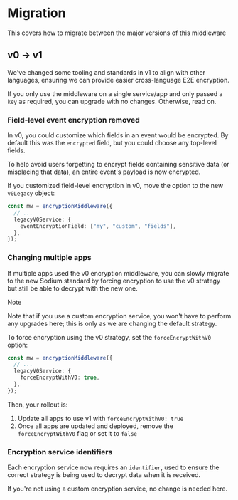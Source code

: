 # Migration

This covers how to migrate between the major versions of this middleware

## v0 -> v1

We've changed some tooling and standards in v1 to align with other languages,
ensuring we can provide easier cross-language E2E encryption.

If you only use the middleware on a single service/app and only passed a `key`
as required, you can upgrade with no changes. Otherwise, read on.

### Field-level event encryption removed

In v0, you could customize which fields in an event would be encrypted. By
default this was the `encrypted` field, but you could choose any top-level
fields.

To help avoid users forgetting to encrypt fields containing sensitive data (or
misplacing that data), an entire event's payload is now encrypted.

If you customized field-level encryption in v0, move the option to the new
`v0Legacy` object:

```ts
const mw = encryptionMiddleware({
  // ...
  legacyV0Service: {
    eventEncryptionField: ["my", "custom", "fields"],
  },
});
```

### Changing multiple apps

If multiple apps used the v0 encryption middleware, you can slowly migrate to
the new Sodium standard by forcing encryption to use the v0 strategy but still
be able to decrypt with the new one.

> [!NOTE]
> Note that if you use a custom encryption service, you won't have to perform
> any upgrades here; this is only as we are changing the default strategy.

To force encryption using the v0 strategy, set the `forceEncryptWithV0` option:

```ts
const mw = encryptionMiddleware({
  // ...
  legacyV0Service: {
    forceEncryptWithV0: true,
  },
});
```

Then, your rollout is:

1. Update all apps to use v1 with `forceEncryptWithV0: true`
2. Once all apps are updated and deployed, remove the `forceEncryptWithV0` flag
   or set it to `false`

### Encryption service identifiers

Each encryption service now requires an `identifier`, used to ensure the correct
strategy is being used to decrypt data when it is received.

If you're not using a custom encryption service, no change is needed here.
